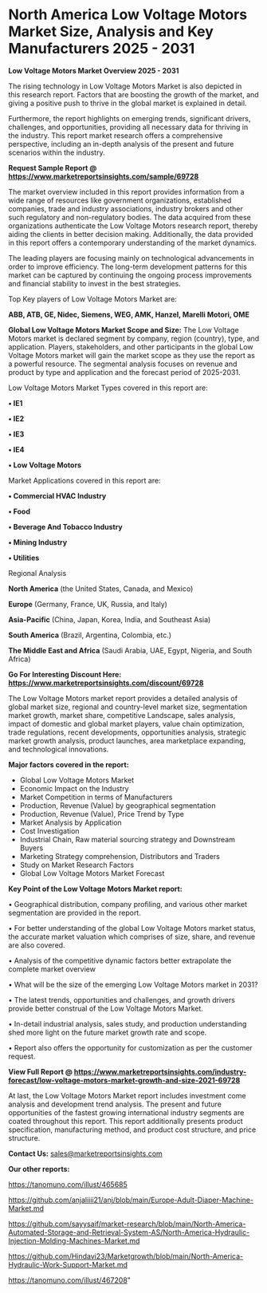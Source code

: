 # North America Low Voltage Motors Market Size, Analysis and Key Manufacturers 2025 - 2031

<Strong> Low Voltage Motors Market Overview 2025 - 2031</strong>

The rising technology in Low Voltage Motors Market is also depicted in this research report. Factors that are boosting the growth of the market, and giving a positive push to thrive in the global market is explained in detail.

Furthermore, the report highlights on emerging trends, significant drivers, challenges, and opportunities, providing all necessary data for thriving in the industry. This report market research offers a comprehensive perspective, including an in-depth analysis of the present and future scenarios within the industry.

<strong>Request Sample Report @ <a href=https://www.marketreportsinsights.com/sample/69728>https://www.marketreportsinsights.com/sample/69728</a></strong>

The market overview included in this report provides information from a wide range of resources like government organizations, established companies, trade and industry associations, industry brokers and other such regulatory and non-regulatory bodies. The data acquired from these organizations authenticate the Low Voltage Motors research report, thereby aiding the clients in better decision making. Additionally, the data provided in this report offers a contemporary understanding of the market dynamics.

The leading players are focusing mainly on technological advancements in order to improve efficiency. The long-term development patterns for this market can be captured by continuing the ongoing process improvements and financial stability to invest in the best strategies.

Top Key players of Low Voltage Motors Market are:

<strong>ABB, ATB, GE, Nidec, Siemens, WEG, AMK, Hanzel, Marelli Motori, OME</strong>

<strong><b>Global Low Voltage Motors Market Scope and Size:</b></strong>
The Low Voltage Motors market is declared segment by company, region (country), type, and application. Players, stakeholders, and other participants in the global Low Voltage Motors market will gain the market scope as they use the report as a powerful resource. The segmental analysis focuses on revenue and product by type and application and the forecast period of 2025-2031.

Low Voltage Motors Market Types covered in this report are:

<strong>• IE1

• IE2

• IE3

• IE4

• Low Voltage Motors</strong>

Market Applications covered in this report are:

<strong>• Commercial HVAC Industry

• Food

• Beverage And Tobacco Industry

• Mining Industry

• Utilities</strong> 

Regional Analysis

<strong>North America</strong> (the United States, Canada, and Mexico)

<strong>Europe</strong> (Germany, France, UK, Russia, and Italy)

<strong>Asia-Pacific</strong> (China, Japan, Korea, India, and Southeast Asia)

<strong>South America</strong> (Brazil, Argentina, Colombia, etc.)

<strong>The Middle East and Africa</strong> (Saudi Arabia, UAE, Egypt, Nigeria, and South Africa)

<strong>Go For Interesting Discount Here: <a href=https://www.marketreportsinsights.com/discount/69728>https://www.marketreportsinsights.com/discount/69728</a></strong>

The Low Voltage Motors market report provides a detailed analysis of global market size, regional and country-level market size, segmentation market growth, market share, competitive Landscape, sales analysis, impact of domestic and global market players, value chain optimization, trade regulations, recent developments, opportunities analysis, strategic market growth analysis, product launches, area marketplace expanding, and technological innovations.

<strong><b>Major factors covered in the report:</b></strong>
<ul>
  <li>Global Low Voltage Motors Market </li>
  <li>Economic Impact on the Industry</li>
  <li>Market Competition in terms of Manufacturers</li>
  <li>Production, Revenue (Value) by geographical segmentation</li>
  <li>Production, Revenue (Value), Price Trend by Type</li>
  <li>Market Analysis by Application</li>
  <li>Cost Investigation</li>
  <li>Industrial Chain, Raw material sourcing strategy and Downstream Buyers</li>
  <li>Marketing Strategy comprehension, Distributors and Traders</li>
  <li>Study on Market Research Factors</li>
  <li>Global Low Voltage Motors Market Forecast</li>
</ul>

<strong><b>Key Point of the Low Voltage Motors Market report:</b></strong>

• Geographical distribution, company profiling, and various other market segmentation are provided in the report.

• For better understanding of the global Low Voltage Motors market status, the accurate market valuation which comprises of size, share, and revenue are also covered.

• Analysis of the competitive dynamic factors better extrapolate the complete market overview

• What will be the size of the emerging Low Voltage Motors market in 2031?

• The latest trends, opportunities and challenges, and growth drivers provide better construal of the Low Voltage Motors Market.

• In-detail industrial analysis, sales study, and production understanding shed more light on the future market growth rate and scope.

• Report also offers the opportunity for customization as per the customer request.

<strong><b>View Full Report @ <a href=https://www.marketreportsinsights.com/industry-forecast/low-voltage-motors-market-growth-and-size-2021-69728>https://www.marketreportsinsights.com/industry-forecast/low-voltage-motors-market-growth-and-size-2021-69728</a></b></strong>


At last, the Low Voltage Motors Market report includes investment come analysis and development trend analysis. The present and future opportunities of the fastest growing international industry segments are coated throughout this report. This report additionally presents product specification, manufacturing method, and product cost structure, and price structure.

<strong>Contact Us:</strong>
sales@marketreportsinsights.com

<strong>Our other reports:</strong>

<a href=https://tanomuno.com/illust/465685>https://tanomuno.com/illust/465685</a>

<a href=https://github.com/anjaliiii21/anj/blob/main/Europe-Adult-Diaper-Machine-Market.md>https://github.com/anjaliiii21/anj/blob/main/Europe-Adult-Diaper-Machine-Market.md</a>

<a href=https://github.com/sayysaif/market-research/blob/main/North-America-Automated-Storage-and-Retrieval-System-AS/North-America-Hydraulic-Injection-Molding-Machines-Market.md>https://github.com/sayysaif/market-research/blob/main/North-America-Automated-Storage-and-Retrieval-System-AS/North-America-Hydraulic-Injection-Molding-Machines-Market.md</a>

<a href=https://github.com/Hindavi23/Marketgrowth/blob/main/North-America-Hydraulic-Work-Support-Market.md>https://github.com/Hindavi23/Marketgrowth/blob/main/North-America-Hydraulic-Work-Support-Market.md</a>

<a href=https://tanomuno.com/illust/467208>https://tanomuno.com/illust/467208</a>"
